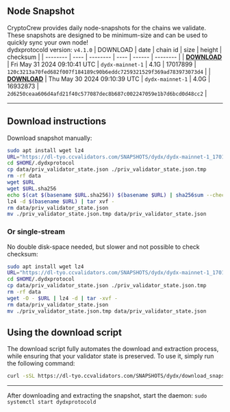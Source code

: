 ## Node Snapshot
CryptoCrew provides daily node-snapshots for the chains we validate. These snapshots are designed to be minimum-size and can be used to quickly sync your own node!  
dydxprotocold version: `v4.1.0`
| DOWNLOAD | date | chain id | size | height | checksum |
| -------- | ---- | -------- | ---- | ------ | -------- |
| **[DOWNLOAD](https://dl-tyo.ccvalidators.com/SNAPSHOTS/dydx/dydx-mainnet-1_17017899.tar.lz4)** | Fri May 31 2024 09:10:41 UTC | `dydx-mainnet-1` | 4.1G | 17017899 | `120c3213a70fed682f007f184189c90b6eddc7259321529f369ad783973073d4` |
| **[DOWNLOAD](https://dl-tyo.ccvalidators.com/SNAPSHOTS/dydx/dydx-mainnet-1_16932873.tar.lz4)** | Thu May 30 2024 09:10:39 UTC | `dydx-mainnet-1` | 4.0G | 16932873 | `2d6250ceaa606d4afd21f40c577087dec8b687c002247059e1b7d6bcd0d48cc2` |

---

## Download instructions
Download snapshot manually:
```sh
sudo apt install wget lz4
URL="https://dl-tyo.ccvalidators.com/SNAPSHOTS/dydx/dydx-mainnet-1_17017899.tar.lz4"
cd $HOME/.dydxprotocol
cp data/priv_validator_state.json ./priv_validator_state.json.tmp
rm -rf data
wget $URL
wget $URL.sha256
echo $(cat $(basename $URL.sha256)) $(basename $URL) | sha256sum --check
lz4 -d $(basename $URL) | tar xvf -
rm data/priv_validator_state.json
mv ./priv_validator_state.json.tmp data/priv_validator_state.json
```

### Or single-stream
No double disk-space needed, but slower and not possible to check checksum:
```sh
sudo apt install wget lz4
URL="https://dl-tyo.ccvalidators.com/SNAPSHOTS/dydx/dydx-mainnet-1_17017899.tar.lz4"
cd $HOME/.dydxprotocol
cp data/priv_validator_state.json ./priv_validator_state.json.tmp
rm -rf data
wget -O - $URL | lz4 -d | tar -xvf -
rm data/priv_validator_state.json
mv ./priv_validator_state.json.tmp data/priv_validator_state.json
```





## Using the download script

The download script fully automates the download and extraction process, while ensuring that your validator state is preserved. To use it, simply run the following command:
```sh
curl -sSL https://dl-tyo.ccvalidators.com/SNAPSHOTS/dydx/download_snapshot.sh | bash
```
---

After downloading and extracting the snapshot, start the daemon: `sudo systemctl start dydxprotocold`

